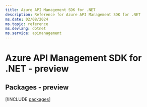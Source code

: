 ```yaml
---
title: Azure API Management SDK for .NET
description: Reference for Azure API Management SDK for .NET
ms.date: 02/08/2024
ms.topic: reference
ms.devlang: dotnet
ms.service: apimanagement
---
```

# Azure API Management SDK for .NET - preview
## Packages - preview
[!INCLUDE [packages](api-management-index.md)]